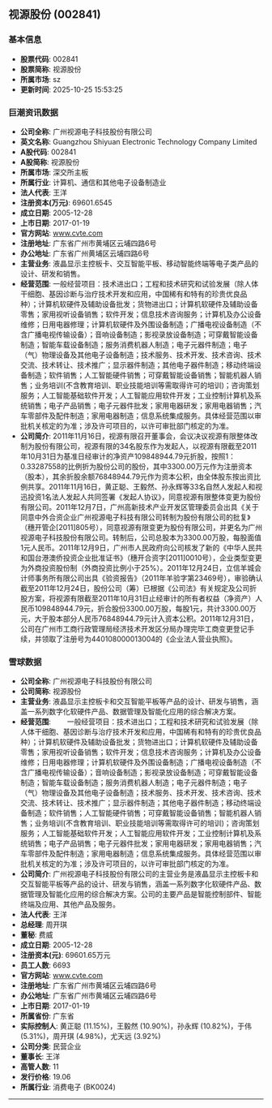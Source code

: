 ## 视源股份 (002841)

### 基本信息

- **股票代码**: 002841
- **股票简称**: 视源股份
- **所属市场**: sz
- **更新时间**: 2025-10-25 15:53:25

### 巨潮资讯数据

- **公司全称**: 广州视源电子科技股份有限公司
- **英文名称**: Guangzhou Shiyuan Electronic Technology Company Limited
- **A股代码**: 002841
- **A股简称**: 视源股份
- **所属市场**: 深交所主板
- **所属行业**: 计算机、通信和其他电子设备制造业
- **法人代表**: 王洋
- **注册资本(万元)**: 69601.6545
- **成立日期**: 2005-12-28
- **上市日期**: 2017-01-19
- **官方网站**: www.cvte.com
- **注册地址**: 广东省广州市黄埔区云埔四路6号
- **办公地址**: 广东省广州黄埔区云埔四路6号
- **主营业务**: 液晶显示主控板卡、交互智能平板、移动智能终端等电子类产品的设计、研发和销售。
- **经营范围**: 一般经营项目：技术进出口；工程和技术研究和试验发展（除人体干细胞、基因诊断与治疗技术开发和应用，中国稀有和特有的珍贵优良品种）；计算机软硬件及辅助设备批发；货物进出口；计算机软硬件及辅助设备零售；家用视听设备销售；软件开发；信息技术咨询服务；计算机及办公设备维修；日用电器修理；计算机软硬件及外围设备制造；广播电视设备制造（不含广播电视传输设备）；音响设备制造；影视录放设备制造；可穿戴智能设备制造；智能车载设备制造；服务消费机器人制造；电子元器件制造；电子（气）物理设备及其他电子设备制造；技术服务、技术开发、技术咨询、技术交流、技术转让、技术推广；显示器件制造；其他电子器件制造；移动终端设备制造；软件销售；人工智能硬件销售；可穿戴智能设备销售；智能机器人销售；业务培训(不含教育培训、职业技能培训等需取得许可的培训)；咨询策划服务；人工智能基础软件开发；人工智能应用软件开发；工业控制计算机及系统销售；电子产品销售；电子元器件批发；家用电器研发；家用电器销售；汽车零部件及配件制造；家用电器制造；信息系统集成服务。具体经营范围以审批机关核定的为准；涉及许可项目的，以许可审批部门核定的为准。
- **公司简介**: 2011年11月16日，视源有限召开董事会，会议决议视源有限整体改制为股份有限公司，视源有限的34名股东作为发起人，以视源有限截至2011年10月31日为基准日经审计的净资产109848944.79元折股，按照1：0.33287558的比例折为股份公司的股份，其中3300.00万元作为注册资本（股本），其余折股余额76848944.79元作为资本公积，由全体股东按出资比例共享。2011年11月16日，黄正聪、王毅然、孙永辉等33名自然人发起人和视迅投资1名法人发起人共同签署《发起人协议》，同意视源有限整体变更为股份有限公司。2011年12月7日，广州高新技术产业开发区管理委员会出具《关于同意中外合资企业广州视源电子科技有限公司转制为股份有限公司的批复》（穗开管企[2011]805号），同意视源有限变更为股份有限公司，并更名为广州视源电子科技股份有限公司。转制后，公司总股本为3300.00万股，每股面值1元人民币。2011年12月9日，广州市人民政府向公司核发了新的《中华人民共和国台港澳侨投资企业批准证书》（穗开合资字[2011]0010号），企业类型变更为外商投资股份制（外商投资比例小于25%）。2011年12月24日，立信羊城会计师事务所有限公司出具《验资报告》（2011年羊验字第23469号），审验确认截至2011年12月24日，股份公司（筹）已根据《公司法》有关规定及公司折股方案，将视源有限截至2011年10月31日止经审计的所有者权益（净资产）人民币109848944.79元，折合股份3300.00万股，每股1元，共计3300.00万元，大于股本部分人民币76848944.79元计入资本公积。2011年12月31日，公司在广州市工商行政管理局经济技术开发区分局办理完毕工商变更登记手续，并领取了注册号为440108000013004的《企业法人营业执照》。

### 雪球数据

- **公司全称**: 广州视源电子科技股份有限公司
- **公司简称**: 视源股份
- **主营业务**: 液晶显示主控板卡和交互智能平板等产品的设计、研发与销售，涵盖一系列数字化软硬件产品、数据管理及智能化应用的综合解决方案。
- **经营范围**: 　　一般经营项目：技术进出口；工程和技术研究和试验发展（除人体干细胞、基因诊断与治疗技术开发和应用，中国稀有和特有的珍贵优良品种）；计算机软硬件及辅助设备批发；货物进出口；计算机软硬件及辅助设备零售；家用视听设备销售；软件开发；信息技术咨询服务；计算机及办公设备维修；日用电器修理；计算机软硬件及外围设备制造；广播电视设备制造（不含广播电视传输设备）；音响设备制造；影视录放设备制造；可穿戴智能设备制造；智能车载设备制造；服务消费机器人制造；电子元器件制造；电子（气）物理设备及其他电子设备制造；技术服务、技术开发、技术咨询、技术交流、技术转让、技术推广；显示器件制造；其他电子器件制造；移动终端设备制造；软件销售；人工智能硬件销售；可穿戴智能设备销售；智能机器人销售；业务培训(不含教育培训、职业技能培训等需取得许可的培训)；咨询策划服务；人工智能基础软件开发；人工智能应用软件开发；工业控制计算机及系统销售；电子产品销售；电子元器件批发；家用电器研发；家用电器销售；汽车零部件及配件制造；家用电器制造；信息系统集成服务。具体经营范围以审批机关核定的为准；涉及许可项目的，以许可审批部门核定的为准。
- **公司简介**: 广州视源电子科技股份有限公司的主营业务是液晶显示主控板卡和交互智能平板等产品的设计、研发与销售，涵盖一系列数字化软硬件产品、数据管理及智能化应用的综合解决方案。公司的主要产品是智能控制部件、智能终端及应用、其他产品及服务。
- **法人代表**: 王洋
- **总经理**: 周开琪
- **董秘**: 费威
- **成立日期**: 2005-12-28
- **注册资本(元)**: 69601.65万元
- **员工人数**: 6693
- **官方网站**: www.cvte.com
- **注册地址**: 广东省广州市黄埔区云埔四路6号
- **办公地址**: 广东省广州市黄埔区云埔四路6号
- **上市日期**: 2017-01-19
- **所属省份**: 广东省
- **实际控制人**: 黄正聪 (11.15%)，王毅然 (10.90%)，孙永辉 (10.82%)，于伟 (5.31%)，周开琪 (4.98%)，尤天远 (3.92%)
- **公司分类**: 民营企业
- **董事长**: 王洋
- **高管人数**: 11
- **发行价格**: 19.06
- **所属行业**: 消费电子 (BK0024)

---